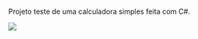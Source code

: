 Projeto teste de uma calculadora simples feita com C#.

<img src="https://media4.giphy.com/media/N41BeHShLXFHbNI3se/giphy.gif">
